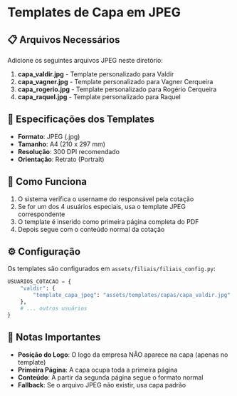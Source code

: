 # Templates de Capa em JPEG

## 📋 Arquivos Necessários

Adicione os seguintes arquivos JPEG neste diretório:

1. **capa_valdir.jpg** - Template personalizado para Valdir
2. **capa_vagner.jpg** - Template personalizado para Vagner Cerqueira  
3. **capa_rogerio.jpg** - Template personalizado para Rogério Cerqueira
4. **capa_raquel.jpg** - Template personalizado para Raquel

## 📐 Especificações dos Templates

- **Formato**: JPEG (.jpg)
- **Tamanho**: A4 (210 x 297 mm)
- **Resolução**: 300 DPI recomendado
- **Orientação**: Retrato (Portrait)

## 🔧 Como Funciona

1. O sistema verifica o username do responsável pela cotação
2. Se for um dos 4 usuários especiais, usa o template JPEG correspondente
3. O template é inserido como primeira página completa do PDF
4. Depois segue com o conteúdo normal da cotação

## ⚙️ Configuração

Os templates são configurados em `assets/filiais/filiais_config.py`:

```python
USUARIOS_COTACAO = {
    "valdir": {
        "template_capa_jpeg": "assets/templates/capas/capa_valdir.jpg"
    },
    # ... outros usuários
}
```

## 📝 Notas Importantes

- **Posição do Logo**: O logo da empresa NÃO aparece na capa (apenas no template)
- **Primeira Página**: A capa ocupa toda a primeira página
- **Conteúdo**: A partir da segunda página segue o formato normal
- **Fallback**: Se o arquivo JPEG não existir, usa capa padrão